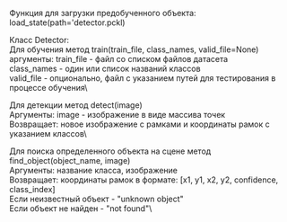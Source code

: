 Функция для загрузки предобученного объекта: load_state(path='detector.pckl)

Класс Detector:\
  Для обучения метод train(train_file, class_names, valid_file=None)\
  аргументы: train_file - файл со списком файлов датасета\
             class_names - один или список названий классов\
             valid_file - опционально, файл с указанием путей для тестирования в процессе обучения\
             
  Для детекции метод detect(image)\
  Аргументы: image - изображение в виде массива точек\
  Возвращает: новое изображение с рамками и координаты рамок с указанием классов\
  
  Для поиска определенного объекта на сцене метод find_object(object_name, image)\
  Аргументы: название класса, изображение\
  Возвращает: координаты рамок в формате: [x1, y1, x2, y2, confidence, class_index]\
        Если неизвестный объект - "unknown object"\
        Если объект не найден - "not found"\



